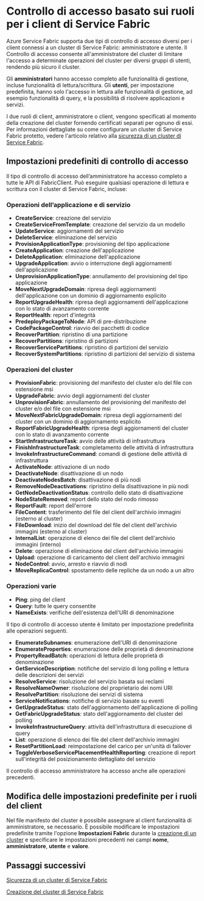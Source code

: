 
<properties
   pageTitle="Sicurezza di un cluster di Service Fabric: ruoli client | Microsoft Azure"
   description="In questo articolo vengono descritti i due ruoli client e le autorizzazioni fornite per i ruoli."
   services="service-fabric"
   documentationCenter=".net"
   authors="mani-ramaswamy"
   manager="coreysa"
   editor=""/> 

<tags
   ms.service="service-fabric"
   ms.devlang="dotnet"
   ms.topic="article"
   ms.tgt_pltfrm="NA"
   ms.workload="NA"
   ms.date="09/14/2016"
   ms.author="subramar"/> 



# Controllo di accesso basato sui ruoli per i client di Service Fabric

Azure Service Fabric supporta due tipi di controllo di accesso diversi per i client connessi a un cluster di Service Fabric: amministratore e utente. Il Controllo di accesso consente all'amministratore del cluster di limitare l'accesso a determinate operazioni del cluster per diversi gruppi di utenti, rendendo più sicuro il cluster.

Gli **amministratori** hanno accesso completo alle funzionalità di gestione, incluse funzionalità di lettura/scrittura. Gli **utenti**, per impostazione predefinita, hanno solo l'accesso in lettura alle funzionalità di gestione, ad esempio funzionalità di query, e la possibilità di risolvere applicazioni e servizi.

I due ruoli di client, amministratore o client, vengono specificati al momento della creazione del cluster fornendo certificati separati per ognuno di essi. Per informazioni dettagliate su come configurare un cluster di Service Fabric protetto, vedere l'articolo relativo alla [sicurezza di un cluster di Service Fabric](service-fabric-cluster-security.md).


## Impostazioni predefiniti di controllo di accesso


Il tipo di controllo di accesso dell’amministratore ha accesso completo a tutte le API di FabricClient. Può eseguire qualsiasi operazione di lettura e scrittura con il cluster di Service Fabric, incluse:


### Operazioni dell’applicazione e di servizio
* **CreateService**: creazione del servizio
* **CreateServiceFromTemplate**: creazione del servizio da un modello
* **UpdateService**: aggiornamenti del servizio
* **DeleteService**: eliminazione del servizio
* **ProvisionApplicationType**: provisioning del tipo applicazione
* **CreateApplication**: creazione dell'applicazione
* **DeleteApplication**: eliminazione dell'applicazione
* **UpgradeApplication**: avvio o interruzione degli aggiornamenti dell'applicazione
* **UnprovisionApplicationType**: annullamento del provisioning del tipo applicazione
* **MoveNextUpgradeDomain**: ripresa degli aggiornamenti dell'applicazione con un dominio di aggiornamento esplicito
* **ReportUpgradeHealth**: ripresa degli aggiornamenti dell'applicazione con lo stato di avanzamento corrente
* **ReportHealth**: report d'integrità
* **PredeployPackageToNode**: API di pre-distribuzione
* **CodePackageControl**: riavvio dei pacchetti di codice
* **RecoverPartition**: ripristino di una partizione
* **RecoverPartitions**: ripristino di partizioni
* **RecoverServicePartitions**: ripristino di partizioni del servizio
* **RecoverSystemPartitions**: ripristino di partizioni del servizio di sistema


### Operazioni del cluster
* **ProvisionFabric**: provisioning del manifesto del cluster e/o del file con estensione msi
* **UpgradeFabric**: avvio degli aggiornamenti del cluster
* **UnprovisionFabric**: annullamento del provisioning del manifesto del cluster e/o del file con estensione msi
* **MoveNextFabricUpgradeDomain**: ripresa degli aggiornamenti del cluster con un dominio di aggiornamento esplicito
* **ReportFabricUpgradeHealth**: ripresa degli aggiornamenti del cluster con lo stato di avanzamento corrente
* **StartInfrastructureTask**: avvio delle attività di infrastruttura
* **FinishInfrastructureTask**: completamento delle attività di infrastruttura
* **InvokeInfrastructureCommand**: comandi di gestione delle attività di infrastruttura
* **ActivateNode**: attivazione di un nodo
* **DeactivateNode**: disattivazione di un nodo
* **DeactivateNodesBatch**: disattivazione di più nodi
* **RemoveNodeDeactivations**: ripristino della disattivazione in più nodi
* **GetNodeDeactivationStatus**: controllo dello stato di disattivazione
* **NodeStateRemoved**: report dello stato del nodo rimosso
* **ReportFault**: report dell'errore
* **FileContent**: trasferimento del file del client dell'archivio immagini (esterno al cluster)
* **FileDownload**: inizio del download del file del client dell'archivio immagini (esterno al cluster)
* **InternalList**: operazione di elenco dei file del client dell'archivio immagini (interno)
* **Delete**: operazione di eliminazione del client dell'archivio immagini
* **Upload**: operazione di caricamento del client dell'archivio immagini
* **NodeControl**: avvio, arresto e riavvio di nodi
* **MoveReplicaControl**: spostamento delle repliche da un nodo a un altro

### Operazioni varie
* **Ping**: ping del client
* **Query**: tutte le query consentite
* **NameExists**: verifiche dell'esistenza dell'URI di denominazione



Il tipo di controllo di accesso utente è limitato per impostazione predefinita alle operazioni seguenti.

* **EnumerateSubnames**: enumerazione dell'URI di denominazione
* **EnumerateProperties**: enumerazione delle proprietà di denominazione
* **PropertyReadBatch**: operazioni di lettura delle proprietà di denominazione
* **GetServiceDescription**: notifiche del servizio di long polling e lettura delle descrizioni dei servizi
* **ResolveService**: risoluzione del servizio basata sui reclami
* **ResolveNameOwner**: risoluzione del proprietario dei nomi URI
* **ResolvePartition**: risoluzione dei servizi di sistema
* **ServiceNotifications**: notifiche di servizio basate su eventi
* **GetUpgradeStatus**: stato dell'aggiornamento dell'applicazione di polling
* **GetFabricUpgradeStatus**: stato dell'aggiornamento del cluster del polling
* **InvokeInfrastructureQuery**: attività dell'infrastruttura di esecuzione di query
* **List**: operazione di elenco dei file del client dell'archivio immagini
* **ResetPartitionLoad**: reimpostazione del carico per un'unità di failover
* **ToggleVerboseServicePlacementHealthReporting**: creazione di report sull'integrità del posizionamento dettagliato del servizio

Il controllo di accesso amministratore ha accesso anche alle operazioni precedenti.

## Modifica delle impostazioni predefinite per i ruoli del client

Nel file manifesto del cluster è possibile assegnare al client funzionalità di amministratore, se necessario. È possibile modificare le impostazioni predefinite tramite l'opzione **Impostazioni Fabric** durante la [creazione di un cluster](service-fabric-cluster-creation-via-portal.md) e specificare le impostazioni precedenti nei campi **nome**, **amministratore**, **utente** e **valore**.

## Passaggi successivi

[Sicurezza di un cluster di Service Fabric](service-fabric-cluster-security.md)

[Creazione del cluster di Service Fabric](service-fabric-cluster-creation-via-portal.md)

<!---HONumber=AcomDC_0921_2016-->